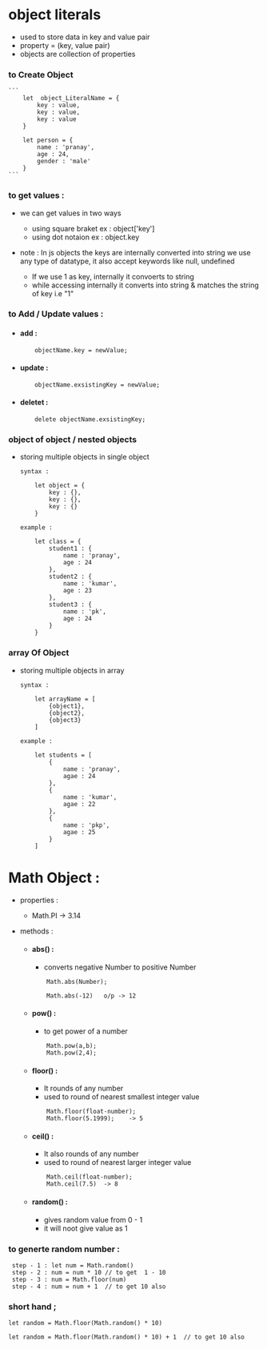 # object literals

- used to store data in key and value pair 
- property = (key, value pair)
- objects are collection of properties

### to Create Object

    ```
        let  object_LiteralName = {
            key : value,
            key : value,
            key : value
        }

        let person = {
            name : 'pranay',
            age : 24,
            gender : 'male'
        }
    ```
### to get values :

- we can get values in two ways
    - using square braket  ex : object['key']
    - using dot notaion    ex : object.key 

- note : In js objects the keys are internally converted into string we use any type of datatype, it also accept keywords like null, undefined
    - If we use 1 as key, internally it convoerts to string
    - while accessing internally it converts into string & matches the string of key i.e "1"

### to Add / Update values :

- #### add :
    ```
        objectName.key = newValue;
    ```
- #### update :
    ```
        objectName.exsistingKey = newValue;

    ```
- #### deletet :
    ```
        delete objectName.exsistingKey;

    ```

### object of object / nested objects

- storing multiple objects in single object
     
    ```
    syntax :

        let object = {
            key : {},
            key : {},
            key : {}
        }

    example : 

        let class = {
            student1 : {
                name : 'pranay',
                age : 24
            },
            student2 : {
                name : 'kumar',
                age : 23
            },
            student3 : {
                name : 'pk',
                age : 24
            }
        }
    
    ```

### array Of Object

- storing multiple objects in array

    ```
    syntax :

        let arrayName = [
            {object1},
            {object2},
            {object3}
        ]
    
    example :

        let students = [
            {
                name : 'pranay',
                agae : 24
            },
            {
                name : 'kumar',
                agae : 22
            },
            {
                name : 'pkp',
                agae : 25
            }
        ]
    ```

# Math Object :
- properties : 

    - Math.PI   -> 3.14

- methods :
    - #### abs() : 
        - converts negative Number to positive Number
        ```
            Math.abs(Number);

            Math.abs(-12)   o/p -> 12
        ```
    - #### pow() :
        - to get power of a number
        ```
            Math.pow(a,b);
            Math.pow(2,4);

        ```
    - #### floor() :
        - It rounds of any number 
        - used to round of nearest smallest integer value 
        ```
            Math.floor(float-number);
            Math.floor(5.1999);    -> 5
        ```
    - #### ceil() :
        - It also rounds of any number
        - used to round of nearest larger integer value
        ```
            Math.ceil(float-number);
            Math.ceil(7.5)  -> 8
        ```
    - #### random() :
        - gives random value from  0 - 1
        - it will noot give value as 1

### to generte random number :

     step - 1 : let num = Math.random()
     step - 2 : num = num * 10 // to get  1 - 10
     step - 3 : num = Math.floor(num)
     step - 4 : num = num + 1  // to get 10 also

### short hand ;

    let random = Math.floor(Math.random() * 10)

    let random = Math.floor(Math.random() * 10) + 1  // to get 10 also



